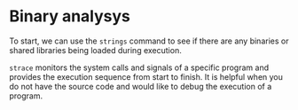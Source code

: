 # Binary analysys

To start, we can use the `strings` command to see if there are any binaries or shared libraries being loaded during execution.

`strace` monitors the system calls and signals of a specific program and provides the execution sequence from start to finish. It is helpful when you do not have the source code and would like to debug the execution of a program.
